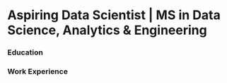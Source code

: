 # Aspiring Data Scientist | MS in Data Science, Analytics & Engineering

### Education

### Work Experience
